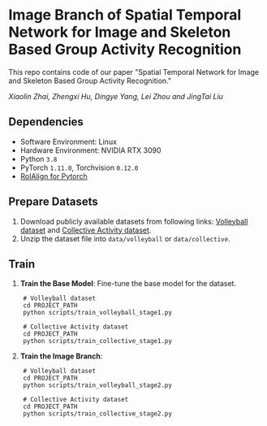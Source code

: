 # Image Branch of Spatial Temporal Network for Image and Skeleton Based Group Activity Recognition

This repo contains code of our paper "Spatial Temporal Network for Image and Skeleton Based Group Activity Recognition." 

_Xiaolin Zhai, Zhengxi Hu, Dingye Yang, Lei Zhou and JingTai Liu_
        


## Dependencies

- Software Environment: Linux 
- Hardware Environment: NVIDIA RTX 3090
- Python `3.8`
- PyTorch `1.11.0`, Torchvision `0.12.0`
- [RoIAlign for Pytorch](https://github.com/longcw/RoIAlign.pytorch)



## Prepare Datasets

1. Download publicly available datasets from following links: [Volleyball dataset](http://vml.cs.sfu.ca/wp-content/uploads/volleyballdataset/volleyball.zip) and [Collective Activity dataset](http://vhosts.eecs.umich.edu/vision//ActivityDataset.zip).
2. Unzip the dataset file into `data/volleyball` or `data/collective`.


## Train
1. **Train the Base Model**: Fine-tune the base model for the dataset. 
```shell
    # Volleyball dataset
    cd PROJECT_PATH 
    python scripts/train_volleyball_stage1.py
    
    # Collective Activity dataset
    cd PROJECT_PATH 
    python scripts/train_collective_stage1.py
  ```

2. **Train the Image Branch**:
```shell
    # Volleyball dataset
    cd PROJECT_PATH 
    python scripts/train_volleyball_stage2.py
    
    # Collective Activity dataset
    cd PROJECT_PATH 
    python scripts/train_collective_stage2.py
  ```
 